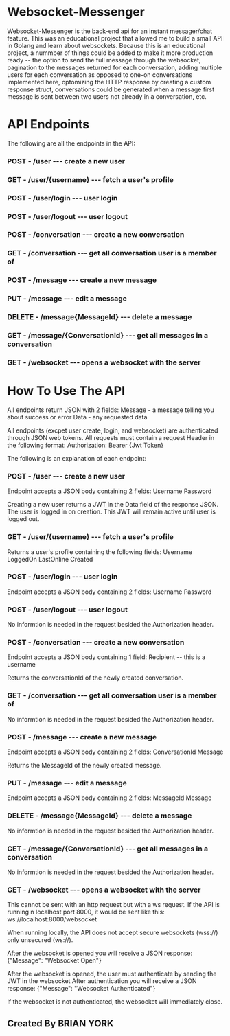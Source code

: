 # Websocket-Messenger

Websocket-Messenger is the back-end api for an instant messager/chat feature.  This was an educational project that allowed me to build a small API in Golang and learn about websockets.  Because this is an educational project, a nummber of things could be added to make it more production ready -- the option to send the full message through the websocket, pagination to the messages returned for each conversation, adding multiple users for each conversation as opposed to one-on conversations implemented here, optomizing the HTTP response by creating a custom response struct, conversations could be generated when a message first message is sent between two users not already in a conversation,  etc.

# API Endpoints

The following are all the endpoints in the API:

### POST - /user --- create a new user
### GET - /user/{username} --- fetch a user's profile
### POST - /user/login --- user login
### POST - /user/logout --- user logout

### POST - /conversation --- create a new conversation
### GET - /conversation --- get all conversation user is a member of

### POST - /message --- create a new message
### PUT - /message --- edit a message
### DELETE - /message{MessageId} --- delete a message
### GET - /message/{ConversationId} --- get all messages in a conversation

### GET - /websocket --- opens a websocket with the server


# How To Use The API

All endpoints return JSON with 2 fields:
  Message - a message telling you about success or error
  Data - any requested data
  
All endpoints (excpet user create, login, and websocket) are authenticated through JSON web tokens.
All requests must contain a request Header in the following format:
  Authorization: Bearer {Jwt Token}

The following is an explanation of each endpoint:

### POST - /user --- create a new user

Endpoint accepts a JSON body containing 2 fields:
  Username
  Password
  
Creating a new user returns a JWT in the Data field of the response JSON.  The user is logged in on creation.  This JWT will remain active until user is logged out.
  
### GET - /user/{username} --- fetch a user's profile

Returns a user's profile containing the following fields:
  Username
  LoggedOn
  LastOnline
  Created

### POST - /user/login --- user login

Endpoint accepts a JSON body containing 2 fields:
  Username
  Password
  
### POST - /user/logout --- user logout

No informtion is needed in the request besided the Authorization header.

### POST - /conversation --- create a new conversation

Endpoint accepts a JSON body containing 1 field:
  Recipient  -- this is a username
  
Returns the conversationId of the newly created conversation.
  
### GET - /conversation --- get all conversation user is a member of

No informtion is needed in the request besided the Authorization header.

### POST - /message --- create a new message

Endpoint accepts a JSON body containing 2 fields:
  ConversationId
  Message
  
Returns the MessageId of the newly created message.

### PUT - /message --- edit a message

Endpoint accepts a JSON body containing 2 fields:
  MessageId
  Message
  
### DELETE - /message{MessageId} --- delete a message

No informtion is needed in the request besided the Authorization header.

### GET - /message/{ConversationId} --- get all messages in a conversation

No informtion is needed in the request besided the Authorization header.

### GET - /websocket --- opens a websocket with the server

This cannot be sent with an http request but with a ws request.  If the API is running n localhost port 8000, it would be sent like this:
  ws://localhost:8000/websocket
  
When running locally, the API does not accept secure websockets (wss://) only unsecured (ws://).

After the websocket is opened you will receive a JSON response:
  {"Message": "Websocket Open"}
  
After the websocket is opened, the user must authenticate by sending the JWT in the websocket
After authentication you will receive a JSON response:
  {"Message": "Websocket Authenticated"}
  
If the websocket is not authenticated, the websocket will immediately close.



## Created By BRIAN YORK
